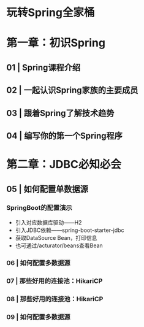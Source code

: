 # 玩转Spring全家桶 #

# 第一章：初识Spring #

## 01 | Spring课程介绍 ##

## 02 | 一起认识Spring家族的主要成员 ##

## 03 | 跟着Spring了解技术趋势 ##

## 04 | 编写你的第一个Spring程序 ##

# 第二章：JDBC必知必会 #

## 05 | 如何配置单数据源 ##

### SpringBoot的配置演示 ###

* 引入对应数据库驱动——H2
* 引入JDBC依赖——spring-boot-starter-jdbc
* 获取DataSource Bean，打印信息
* 也可通过/acturator/beans查看Bean

### 06 | 如何配置多数据源 ###

### 07 | 那些好用的连接池：HikariCP ###

### 08 | 那些好用的连接池：HikariCP ###

### 09 | 如何配置多数据源 ###
